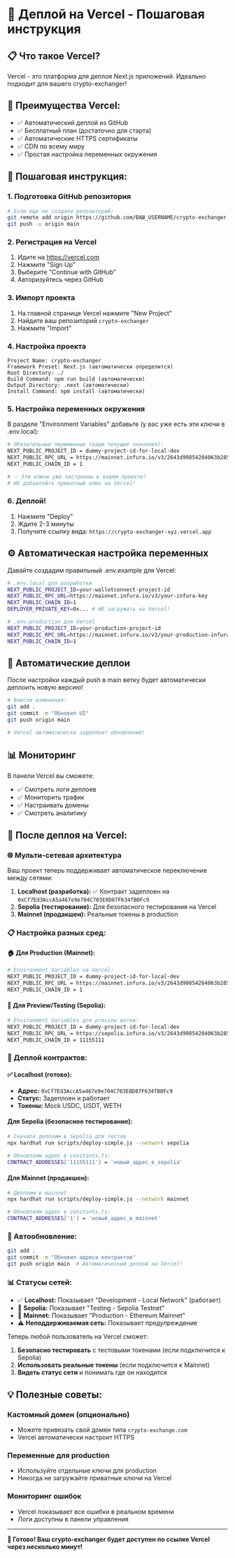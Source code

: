 # 🚀 Деплой на Vercel - Пошаговая инструкция

## 📋 Что такое Vercel?
Vercel - это платформа для деплоя Next.js приложений. Идеально подходит для вашего crypto-exchanger!

## 🎯 Преимущества Vercel:
- ✅ Автоматический деплой из GitHub
- ✅ Бесплатный план (достаточно для старта)
- ✅ Автоматические HTTPS сертификаты
- ✅ CDN по всему миру
- ✅ Простая настройка переменных окружения

## 📝 Пошаговая инструкция:

### 1. Подготовка GitHub репозитория
```bash
# Если еще не создали репозиторий:
git remote add origin https://github.com/ВАШ_USERNAME/crypto-exchanger.git
git push -u origin main
```

### 2. Регистрация на Vercel
1. Идите на https://vercel.com
2. Нажмите "Sign Up"
3. Выберите "Continue with GitHub" 
4. Авторизуйтесь через GitHub

### 3. Импорт проекта
1. На главной странице Vercel нажмите "New Project"
2. Найдите ваш репозиторий `crypto-exchanger`
3. Нажмите "Import"

### 4. Настройка проекта
```
Project Name: crypto-exchanger
Framework Preset: Next.js (автоматически определится)
Root Directory: ./
Build Command: npm run build (автоматически)
Output Directory: .next (автоматически)
Install Command: npm install (автоматически)
```

### 5. Настройка переменных окружения
В разделе "Environment Variables" добавьте (у вас уже есть эти ключи в .env.local):

```bash
# Обязательные переменные (ваши текущие значения):
NEXT_PUBLIC_PROJECT_ID = dummy-project-id-for-local-dev
NEXT_PUBLIC_RPC_URL = https://mainnet.infura.io/v3/2643d99854284063b2852bea3af7e04a
NEXT_PUBLIC_CHAIN_ID = 1

# ✅ Эти ключи уже настроены в вашем проекте!
# НЕ добавляйте приватный ключ на Vercel!
```

### 6. Деплой!
1. Нажмите "Deploy"
2. Ждите 2-3 минуты
3. Получите ссылку вида: `https://crypto-exchanger-xyz.vercel.app`

## ⚙️ Автоматическая настройка переменных

Давайте создадим правильный .env.example для Vercel:

```bash
# .env.local для разработки
NEXT_PUBLIC_PROJECT_ID=your-walletconnect-project-id
NEXT_PUBLIC_RPC_URL=https://mainnet.infura.io/v3/your-infura-key
NEXT_PUBLIC_CHAIN_ID=1
DEPLOYER_PRIVATE_KEY=0x... # НЕ загружать на Vercel!

# .env.production для Vercel
NEXT_PUBLIC_PROJECT_ID=your-production-project-id
NEXT_PUBLIC_RPC_URL=https://mainnet.infura.io/v3/your-production-infura-key
NEXT_PUBLIC_CHAIN_ID=1
```

## 🔧 Автоматические деплои

После настройки каждый push в main ветку будет автоматически деплоить новую версию!

```bash
# Внесли изменения:
git add .
git commit -m "Обновил UI"
git push origin main

# Vercel автоматически задеплоит обновление!
```

## 📊 Мониторинг

В панели Vercel вы сможете:
- ✅ Смотреть логи деплоев
- ✅ Мониторить трафик
- ✅ Настраивать домены
- ✅ Смотреть аналитику

## 🎯 После деплоя на Vercel:

### 🌐 Мульти-сетевая архитектура

Ваш проект теперь поддерживает автоматическое переключение между сетями:

1. **Localhost (разработка):** ✅ Контракт задеплоен на `0xCf7Ed3AccA5a467e9e704C703E8D87F634fB0Fc9`
2. **Sepolia (тестирование):** Для безопасного тестирования на Vercel
3. **Mainnet (продакшен):** Реальные токены в production

### 📋 Настройка разных сред:

#### 🏠 Для Production (Mainnet):
```bash
# Environment Variables на Vercel:
NEXT_PUBLIC_PROJECT_ID = dummy-project-id-for-local-dev
NEXT_PUBLIC_RPC_URL = https://mainnet.infura.io/v3/2643d99854284063b2852bea3af7e04a  
NEXT_PUBLIC_CHAIN_ID = 1
```

#### 🧪 Для Preview/Testing (Sepolia):
```bash
# Environment Variables для preview ветки:
NEXT_PUBLIC_PROJECT_ID = dummy-project-id-for-local-dev
NEXT_PUBLIC_RPC_URL = https://sepolia.infura.io/v3/2643d99854284063b2852bea3af7e04a
NEXT_PUBLIC_CHAIN_ID = 11155111
```

### 🚀 Деплой контрактов:

#### ✅ Localhost (готово):
- **Адрес:** `0xCf7Ed3AccA5a467e9e704C703E8D87F634fB0Fc9`
- **Статус:** Задеплоен и работает
- **Токены:** Mock USDC, USDT, WETH

#### Для Sepolia (безопасное тестирование):
```bash
# Сначала деплоим в Sepolia для тестов
npx hardhat run scripts/deploy-simple.js --network sepolia

# Обновляем адрес в constants.ts:
CONTRACT_ADDRESSES['11155111'] = 'новый_адрес_в_sepolia'
```

#### Для Mainnet (продакшен):
```bash  
# Деплоим в mainnet
npx hardhat run scripts/deploy-simple.js --network mainnet

# Обновляем адрес в constants.ts:
CONTRACT_ADDRESSES['1'] = 'новый_адрес_в_mainnet'
```

### 🔄 Автообновление:
```bash
git add .
git commit -m "Обновил адреса контрактов"
git push origin main  # Автоматический деплой на Vercel!
```

### 📊 Статусы сетей:

- ✅ **Localhost:** Показывает "Development - Local Network" (работает)
- 🧪 **Sepolia:** Показывает "Testing - Sepolia Testnet"  
- 🚀 **Mainnet:** Показывает "Production - Ethereum Mainnet"
- ⚠️ **Неподдерживаемая сеть:** Показывает предупреждение

Теперь любой пользователь на Vercel сможет:
1. **Безопасно тестировать** с тестовыми токенами (если подключится к Sepolia)
2. **Использовать реальные токены** (если подключится к Mainnet)
3. **Видеть статус сети** и понимать где он находится

## 💡 Полезные советы:

### Кастомный домен (опционально)
- Можете привязать свой домен типа `crypto-exchange.com`
- Vercel автоматически настроит HTTPS

### Переменные для production
- Используйте отдельные ключи для production
- Никогда не загружайте приватные ключи на Vercel

### Мониторинг ошибок
- Vercel показывает все ошибки в реальном времени
- Логи доступны в панели управления

---

**🎉 Готово! Ваш crypto-exchanger будет доступен по ссылке Vercel через несколько минут!**
